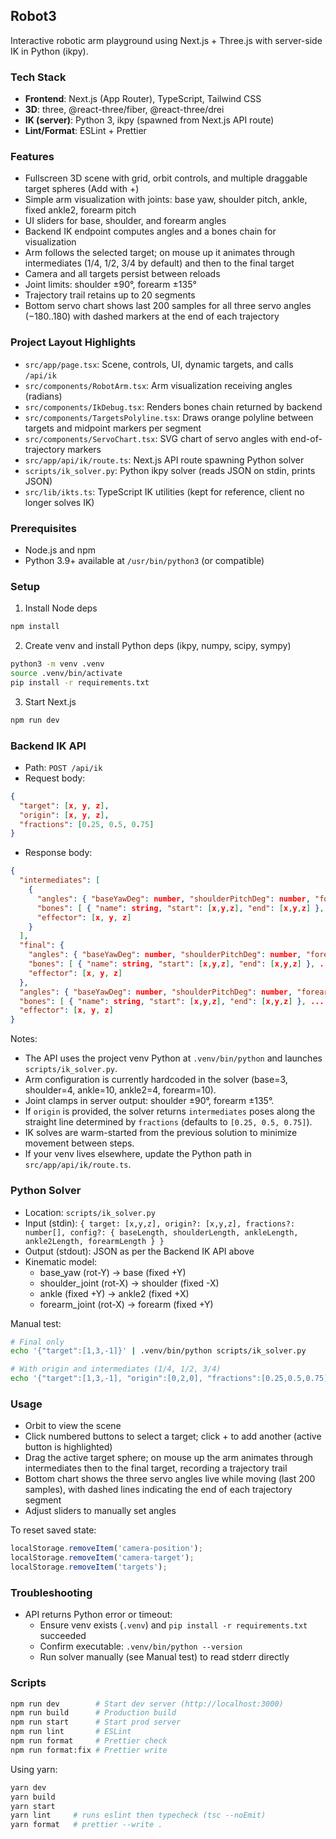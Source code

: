 ## Robot3

Interactive robotic arm playground using Next.js + Three.js with server-side IK in Python (ikpy).

### Tech Stack

- **Frontend**: Next.js (App Router), TypeScript, Tailwind CSS
- **3D**: three, @react-three/fiber, @react-three/drei
- **IK (server)**: Python 3, ikpy (spawned from Next.js API route)
- **Lint/Format**: ESLint + Prettier

### Features

- Fullscreen 3D scene with grid, orbit controls, and multiple draggable target spheres (Add with +)
- Simple arm visualization with joints: base yaw, shoulder pitch, ankle, fixed ankle2, forearm pitch
- UI sliders for base, shoulder, and forearm angles
- Backend IK endpoint computes angles and a bones chain for visualization
- Arm follows the selected target; on mouse up it animates through intermediates (1/4, 1/2, 3/4 by default) and then to the final target
- Camera and all targets persist between reloads
- Joint limits: shoulder ±90°, forearm ±135°
- Trajectory trail retains up to 20 segments
- Bottom servo chart shows last 200 samples for all three servo angles (−180..180) with dashed markers at the end of each trajectory

### Project Layout Highlights

- `src/app/page.tsx`: Scene, controls, UI, dynamic targets, and calls `/api/ik`
- `src/components/RobotArm.tsx`: Arm visualization receiving angles (radians)
- `src/components/IkDebug.tsx`: Renders bones chain returned by backend
- `src/components/TargetsPolyline.tsx`: Draws orange polyline between targets and midpoint markers per segment
- `src/components/ServoChart.tsx`: SVG chart of servo angles with end-of-trajectory markers
- `src/app/api/ik/route.ts`: Next.js API route spawning Python solver
- `scripts/ik_solver.py`: Python ikpy solver (reads JSON on stdin, prints JSON)
- `src/lib/ikts.ts`: TypeScript IK utilities (kept for reference, client no longer solves IK)

### Prerequisites

- Node.js and npm
- Python 3.9+ available at `/usr/bin/python3` (or compatible)

### Setup

1. Install Node deps

```bash
npm install
```

2. Create venv and install Python deps (ikpy, numpy, scipy, sympy)

```bash
python3 -m venv .venv
source .venv/bin/activate
pip install -r requirements.txt
```

3. Start Next.js

```bash
npm run dev
```

### Backend IK API

- Path: `POST /api/ik`
- Request body:

```json
{
  "target": [x, y, z],
  "origin": [x, y, z],
  "fractions": [0.25, 0.5, 0.75]
}
```

- Response body:

```json
{
  "intermediates": [
    {
      "angles": { "baseYawDeg": number, "shoulderPitchDeg": number, "forearmPitchDeg": number },
      "bones": [ { "name": string, "start": [x,y,z], "end": [x,y,z] }, ... ],
      "effector": [x, y, z]
    }
  ],
  "final": {
    "angles": { "baseYawDeg": number, "shoulderPitchDeg": number, "forearmPitchDeg": number },
    "bones": [ { "name": string, "start": [x,y,z], "end": [x,y,z] }, ... ],
    "effector": [x, y, z]
  },
  "angles": { "baseYawDeg": number, "shoulderPitchDeg": number, "forearmPitchDeg": number },
  "bones": [ { "name": string, "start": [x,y,z], "end": [x,y,z] }, ... ],
  "effector": [x, y, z]
}
```

Notes:

- The API uses the project venv Python at `.venv/bin/python` and launches `scripts/ik_solver.py`.
- Arm configuration is currently hardcoded in the solver (base=3, shoulder=4, ankle=10, ankle2=4, forearm=10).
- Joint clamps in server output: shoulder ±90°, forearm ±135°.
- If `origin` is provided, the solver returns `intermediates` poses along the straight line determined by `fractions` (defaults to `[0.25, 0.5, 0.75]`).
- IK solves are warm-started from the previous solution to minimize movement between steps.
- If your venv lives elsewhere, update the Python path in `src/app/api/ik/route.ts`.

### Python Solver

- Location: `scripts/ik_solver.py`
- Input (stdin): `{ target: [x,y,z], origin?: [x,y,z], fractions?: number[], config?: { baseLength, shoulderLength, ankleLength, ankle2Length, forearmLength } }`
- Output (stdout): JSON as per the Backend IK API above
- Kinematic model:
  - base_yaw (rot-Y) → base (fixed +Y)
  - shoulder_joint (rot-X) → shoulder (fixed -X)
  - ankle (fixed +Y) → ankle2 (fixed +X)
  - forearm_joint (rot-X) → forearm (fixed +Y)

Manual test:

```bash
# Final only
echo '{"target":[1,3,-1]}' | .venv/bin/python scripts/ik_solver.py

# With origin and intermediates (1/4, 1/2, 3/4)
echo '{"target":[1,3,-1], "origin":[0,2,0], "fractions":[0.25,0.5,0.75]}' | .venv/bin/python scripts/ik_solver.py
```

### Usage

- Orbit to view the scene
- Click numbered buttons to select a target; click + to add another (active button is highlighted)
- Drag the active target sphere; on mouse up the arm animates through intermediates then to the final target, recording a trajectory trail
- Bottom chart shows the three servo angles live while moving (last 200 samples), with dashed lines indicating the end of each trajectory segment
- Adjust sliders to manually set angles

To reset saved state:

```js
localStorage.removeItem('camera-position');
localStorage.removeItem('camera-target');
localStorage.removeItem('targets');
```

### Troubleshooting

- API returns Python error or timeout:
  - Ensure venv exists (`.venv`) and `pip install -r requirements.txt` succeeded
  - Confirm executable: `.venv/bin/python --version`
  - Run solver manually (see Manual test) to read stderr directly

### Scripts

```bash
npm run dev        # Start dev server (http://localhost:3000)
npm run build      # Production build
npm run start      # Start prod server
npm run lint       # ESLint
npm run format     # Prettier check
npm run format:fix # Prettier write
```

Using yarn:

```bash
yarn dev
yarn build
yarn start
yarn lint     # runs eslint then typecheck (tsc --noEmit)
yarn format   # prettier --write .
```
